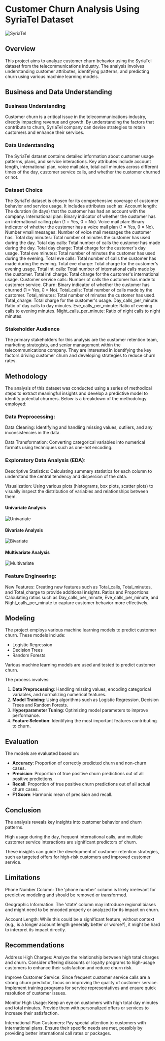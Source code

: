 # Customer Churn Analysis Using SyriaTel Dataset

![SyriaTel](https://github.com/vkeya/Phase3_Project/blob/master/Phase3_images/SyriaTel_Logo.jpg)



## Overview

This project aims to analyze customer churn behavior using the SyriaTel dataset from the telecommunications industry. 
The analysis involves understanding customer attributes, identifying patterns, and predicting churn using various machine learning models.

## Business and Data Understanding

### Business Understanding
Customer churn is a critical issue in the telecommunications industry, directly impacting revenue and growth. 
By understanding the factors that contribute to churn, SyriaTel company can devise strategies to retain customers and enhance their services.

### Data Understanding
The SyriaTel dataset contains detailed information about customer usage patterns, plans, and service interactions. 
Key attributes include account length, international plan, voice mail plan, total call minutes across different times of the day, customer service calls, and whether the customer churned or not.

### Dataset Choice
The SyriaTel dataset is chosen for its comprehensive coverage of customer behavior and service usage. It includes attributes such as:
Account length: The duration (in days) that the customer has had an account with the company.
International plan: Binary indicator of whether the customer has an international calling plan (1 = Yes, 0 = No).
Voice mail plan: Binary indicator of whether the customer has a voice mail plan (1 = Yes, 0 = No).
Number vmail messages: Number of voice mail messages the customer has.
Total day minutes: Total number of minutes the customer has used during the day.
Total day calls: Total number of calls the customer has made during the day.
Total day charge: Total charge for the customer's day usage.
Total eve minutes: Total number of minutes the customer has used during the evening.
Total eve calls: Total number of calls the customer has made during the evening.
Total eve charge: Total charge for the customer's evening usage.
Total intl calls: Total number of international calls made by the customer.
Total intl charge: Total charge for the customer's international usage.
Customer service calls: Number of calls the customer has made to customer service.
Churn: Binary indicator of whether the customer has churned (1 = Yes, 0 = No).
Total_calls: Total number of calls made by the customer.
Total_minutes: Total number of minutes the customer has used.
Total_charge: Total charge for the customer's usage.
Day_calls_per_minute: Ratio of day calls to day minutes.
Eve_calls_per_minute: Ratio of evening calls to evening minutes.
Night_calls_per_minute: Ratio of night calls to night minutes.

### Stakeholder Audience
The primary stakeholders for this analysis are the customer retention team, marketing strategists, and senior management within the telecommunications company. 
They are interested in identifying the key factors driving customer churn and developing strategies to reduce churn rates.

## Methodology
The analysis of this dataset was conducted using a series of methodical steps to extract meaningful insights and develop a predictive model to identify potential churners. 
Below is a breakdown of the methodology employed:

### Data Preprocessing:
Data Cleaning: Identifying and handling missing values, outliers, and any inconsistencies in the data.

Data Transformation: Converting categorical variables into numerical formats using techniques such as one-hot encoding.

### Exploratory Data Analysis (EDA):
Descriptive Statistics: Calculating summary statistics for each column to understand the central tendency and dispersion of the data.

Visualization: Using various plots (histograms, box plots, scatter plots) to visually inspect the distribution of variables and relationships between them.
#### Univariate Analysis
![Univariate](https://github.com/vkeya/Phase3_Project/blob/master/Phase3_images/Univariate_Analysis.png)

#### Bivariate Analysis
![Bivariate](https://github.com/vkeya/Phase3_Project/blob/master/Phase3_images/Bivariate_Analysis.png)

#### Multivariate Analysis
![Multivariate](https://github.com/vkeya/Phase3_Project/blob/master/Phase3_images/Multivariate_Analysis.png)

### Feature Engineering:

New Features: Creating new features such as Total_calls, Total_minutes, and Total_charge to provide additional insights.
Ratios and Proportions: Calculating ratios such as Day_calls_per_minute, Eve_calls_per_minute, and Night_calls_per_minute to capture customer behavior more effectively.

## Modeling
The project employs various machine learning models to predict customer churn. These models include:
- Logistic Regression
- Decision Trees
- Random Forests
  
Various machine learning models are used and tested to predict customer churn.

The process involves:

1. **Data Preprocessing**: Handling missing values, encoding categorical variables, and normalizing numerical features.
2. **Model Training**: Using algorithms such as Logistic Regression, Decision Trees and Random Forests.
3. **Hyperparameter Tuning**: Optimizing model parameters to improve performance.
4. **Feature Selection**: Identifying the most important features contributing to churn.

## Evaluation
The models are evaluated based on:

- **Accuracy**: Proportion of correctly predicted churn and non-churn cases.
- **Precision**: Proportion of true positive churn predictions out of all positive predictions.
- **Recall**: Proportion of true positive churn predictions out of all actual churn cases.
- **F1 Score**: Harmonic mean of precision and recall.

## Conclusion
The analysis reveals key insights into customer behavior and churn patterns.

High usage during the day, frequent international calls, and multiple customer service interactions are significant predictors of churn. 

These insights can guide the development of customer retention strategies, such as targeted offers for high-risk customers and improved customer service.

## Limitations
Phone Number Column: The 'phone number' column is likely irrelevant for predictive modeling and should be removed or transformed.

Geographic Information: The 'state' column may introduce regional biases and might need to be encoded properly or analyzed for its impact on churn.

Account Length: While this could be a significant feature, without context (e.g., is a longer account length generally better or worse?), it might be hard to interpret its impact directly.

## Recommendations
Address High Charges: Analyze the relationship between high total charges and churn. 
Consider offering discounts or loyalty programs to high-usage customers to enhance their satisfaction and reduce churn risk.

Improve Customer Service: Since frequent customer service calls are a strong churn predictor, focus on improving the quality of customer service. 
Implement training programs for service representatives and ensure quick resolution of customer issues.

Monitor High Usage: Keep an eye on customers with high total day minutes and total minutes. 
Provide them with personalized offers or services to increase their satisfaction.

International Plan Customers: Pay special attention to customers with international plans. 
Ensure their specific needs are met, possibly by providing better international call rates or packages.
